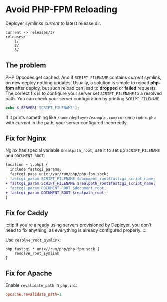 # Avoid PHP-FPM Reloading

Deployer symlinks _current_ to latest release dir.

```
current -> releases/3/
releases/
    1/
    2/
    3/
```

## The problem

PHP Opcodes get cached. And if `SCRIPT_FILENAME` contains _current_ symlink, on
new deploy nothing updates. Usually, a solution is simple to reload **php-fpm**
after deploy, but such reload can lead to **dropped** or **failed** requests.
The correct fix is to configure your server set `SCRIPT_FILENAME` to a resolved path.
You can check your server configuration by printing `SCRIPT_FILENAME`.

```php
echo $_SERVER['SCRIPT_FILENAME'];
```

If it prints something like `/home/deployer/example.com/current/index.php` with
_current_ in the path, your server configured incorrectly.

## Fix for Nginx

Nginx has special variable `$realpath_root`, use it to set up `SCRIPT_FILENAME` and `DOCUMENT_ROOT`:

```diff
location ~ \.php$ {
  include fastcgi_params;
  fastcgi_pass unix:/var/run/php/php-fpm.sock;
- fastcgi_param SCRIPT_FILENAME $document_root$fastcgi_script_name;
+ fastcgi_param SCRIPT_FILENAME $realpath_root$fastcgi_script_name;
- fastcgi_param DOCUMENT_ROOT $document_root;
+ fastcgi_param DOCUMENT_ROOT $realpath_root;
}
```

## Fix for Caddy

:::tip
If you're already using servers provisioned by Deployer, you don't need to fix
anything, as everything is already configured properly.
:::

Use `resolve_root_symlink`:

```
php_fastcgi * unix//run/php/php-fpm.sock {
    resolve_root_symlink
}
```

## Fix for Apache

Enable `revalidate_path` in `php.ini`:

```ini
opcache.revalidate_path=1
```
